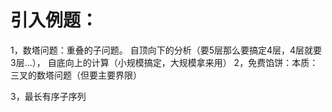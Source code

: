 # 引入例题：
1，数塔问题：重叠的子问题。
自顶向下的分析（要5层那么要搞定4层，4层就要3层...），
自底向上的计算（小规模搞定，大规模拿来用）
2，免费馅饼：本质：三叉的数塔问题（但要主要界限）

3，最长有序子序列